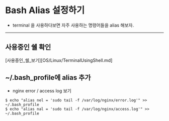 # Bash Alias 설정하기

- terminal 을 사용하다보면 자주 사용하는 명령어들을 alias 해보자.

--- 
## 사용중인 쉘 확인

[사용중인_쉘_보기][OS/Linux/TerminalUsingShell.md] 

## ~/.bash_profile에 alias 추가 



- nginx error / access log 보기
```shell
$ echo "alias nel = 'sudo tail -f /var/log/nginx/error.log'" >> ~/.bash_profile
$ echo "alias nal = 'sudo tail -f /var/log/nginx/access.log'" >> ~/.bash_profile
```